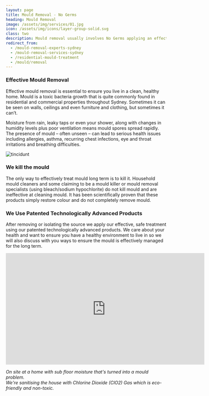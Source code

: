 ```yaml
---
layout: page
title: Mould Removal - No Germs
heading: Mould Removal
image: /assets/img/services/01.jpg
icon: /assets/img/icons/layer-group-solid.svg
class: two
description: Mould removal usually involves No Germs applying an effective, safe and non-toxic treatment using our patented technologically advanced products. At No Germs we aim to comprehensively fix the source of the damp and mould problems so that it doesn't return
redirect_from:
  - /mould-removal-experts-sydney
  - /mould-removal-services-sydney
  - /residential-mould-treatment
  - /mould/removal
---
```

<div class="container pt-80 pb-60">
  <div class="row">
      <div class="col-md-12">
          <div class="service-details mb-40">
              <h3>Effective Mould Removal</h3>
              <p>Effective mould removal is essential to ensure you live in a clean, healthy home. Mould is a toxic bacteria growth that is quite commonly found in residential and commercial properties throughout Sydney. Sometimes it can be seen on walls, ceilings and even furniture and clothing, but sometimes it can’t.<p>
            <p>Moisture from rain, leaky taps or even your shower, along with changes in humidity levels plus poor ventilation means mould spores spread rapidly. The presence of mould – often unseen – can lead to serious health issues including allergies, asthma, recurring chest infections, eye and throat irritations and breathing difficulties.</p>

  <div class="row">
      <div class="col-xl-6 col-lg-12">
          <div class="s-details-img mb-30">
              <img src="{{site.baseurl}}/assets/img/service/details/mould-removal.jpg" alt="tincidunt">
          </div>
      </div>
      <div class="col-xl-6 col-lg-12">
          <div class="service-details mb-40">
              <h3>We kill the mould</h3>
              <p>The only way to effectively treat mould long term is to kill it. Household mould cleaners and some claiming to be a mould killer or mould removal specialists (using bleach/sodium hypochlorite) do not kill mould and are ineffective at cleaning mould. It has been scientifically proven that these products simply restore colour and do not completely remove mould.</p>
          </div>
      </div>
  </div>
  <div class="service-details mb-30">
      <h3>We Use Patented Technologically Advanced Products</h3>
      <p>After removing or isolating the source we apply our effective, safe treatment using our patented technologically advanced products. We care about your health and want to ensure you have a healthy environment to live in so we will also discuss with you ways to ensure the mould is effectively managed for the long term.</p>
  </div>
  <div class="row">
    <div class="col-md-12 text-center">
  <iframe width="623" height="350" src="https://www.youtube.com/embed/jX1jk1-rKrQ" frameborder="0" allow="accelerometer; autoplay; encrypted-media; gyroscope; picture-in-picture" allowfullscreen></iframe>
    </div>
    <div class="col-md-12 text-center">
      <p><i>On site at a home with sub floor moisture that's turned into a mould problem. <br>We're sanitising the house with Chlorine Dioxide (ClO2) Gas which is eco-friendly and non-toxic.</i></p>
    </div>
  </div>
